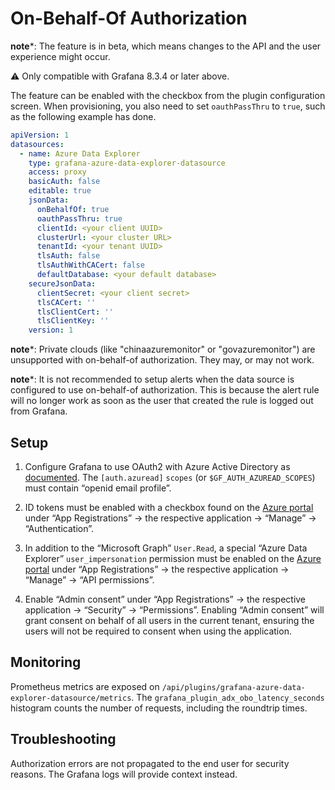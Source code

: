 # On-Behalf-Of Authorization

**note***: The feature is in beta, which means changes to the API and the user experience might occur.

⚠️ Only compatible with Grafana 8.3.4 or later above.

The feature can be enabled with the checkbox from the plugin configuration screen.
When provisioning, you also need to set `oauthPassThru` to `true`, such as the following example has done.

```yaml
apiVersion: 1
datasources:
  - name: Azure Data Explorer
    type: grafana-azure-data-explorer-datasource
    access: proxy
    basicAuth: false
    editable: true
    jsonData:
      onBehalfOf: true
      oauthPassThru: true
      clientId: <your client UUID>
      clusterUrl: <your cluster URL>
      tenantId: <your tenant UUID>
      tlsAuth: false
      tlsAuthWithCACert: false
      defaultDatabase: <your default database>
    secureJsonData:
      clientSecret: <your client secret>
      tlsCACert: ''
      tlsClientCert: ''
      tlsClientKey: ''
    version: 1
```

**note***: Private clouds (like "chinaazuremonitor" or "govazuremonitor") are unsupported with on-behalf-of authorization. They may, or may not work.

**note***: It is not recommended to setup alerts when the data source is configured to use on-behalf-of authorization. This is because the alert rule will no longer work as soon as the user that created the rule is logged out from Grafana.


## Setup

1. Configure Grafana to use OAuth2 with Azure Active Directory as [documented](https://grafana.com/docs/grafana/latest/auth/azuread/). The `[auth.azuread]` `scopes` (or `$GF_AUTH_AZUREAD_SCOPES`) must contain “openid email profile”.

2. ID tokens must be enabled with a checkbox found on the [Azure portal](https://portal.azure.com/) under “App Registrations” → the respective application → “Manage” → “Authentication”.

3. In addition to the “Microsoft Graph” `User.Read`, a special “Azure Data Explorer” `user_impersonation` permission must be enabled on the [Azure portal](https://portal.azure.com/)  under “App Registrations” → the respective application → “Manage” → “API permissions”.

4. Enable “Admin consent” under “App Registrations” → the respective application → “Security” → “Permissions”.
Enabling “Admin consent” will grant consent on behalf of all users in the current tenant, ensuring the users will not be required to consent when using the application.


## Monitoring

Prometheus metrics are exposed on `/api/plugins/grafana-azure-data-explorer-datasource/metrics`. The `grafana_plugin_adx_obo_latency_seconds` histogram counts the number of requests, including the roundtrip times.

## Troubleshooting

Authorization errors are not propagated to the end user for security reasons. The Grafana logs will provide context instead.
